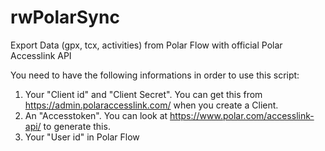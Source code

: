 # rwPolarSync
Export Data (gpx, tcx, activities) from Polar Flow with official Polar Accesslink API

You need to have the following informations in order to use this script:

1. Your "Client id" and "Client Secret". You can get this from https://admin.polaraccesslink.com/
when you create a Client.
2. An "Accesstoken". You can look at https://www.polar.com/accesslink-api/ to generate this.
3. Your "User id" in Polar Flow
